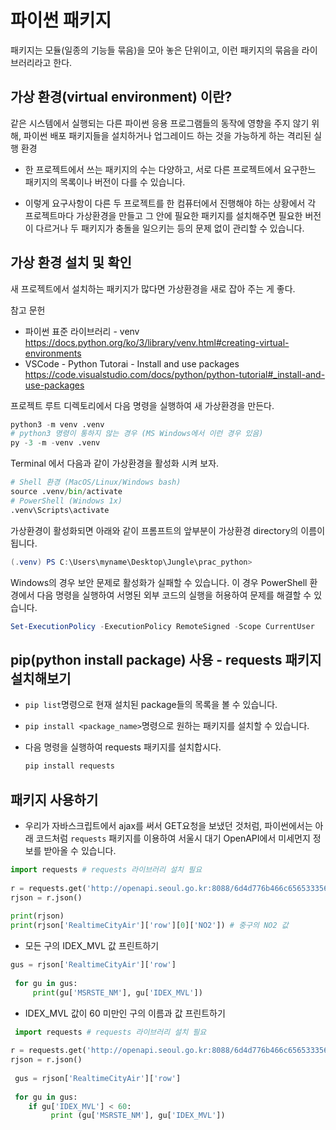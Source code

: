 # 파이썬 패키지

패키지는 모듈(일종의 기능들 묶음)을 모아 놓은 단위이고, 이런 패키지의 묶음을 라이브러리라고 한다.


##  가상 환경(virtual environment) 이란?

같은 시스템에서 실행되는 다른 파이썬 응용 프로그램들의 동작에 영향을 주지 않기 위해,
파이썬 배포 패키지들을 설치하거나 업그레이드 하는 것을 가능하게 하는 격리된 실행 환경

- 한 프로젝트에서 쓰는 패키지의 수는 다양하고, 서로 다른 프로젝트에서 요구한느 패키지의 목록이나
  버전이 다를 수 있습니다.

- 이렇게 요구사항이 다른 두 프로젝트를 한 컴퓨터에서 진행해야 하는 상황에서 각 프로젝트마다 가상환경을 만들고 그 안에 필요한 패키지를 설치해주면 필요한 버전이 다르거나 두 패키지가 충돌을 일으키는 등의 문제 없이 관리할 수 있습니다.


##  가상 환경 설치 및 확인

새 프로젝트에서 설치하는 패키지가 많다면 가상환경을 새로 잡아 주는 게 좋다.


참고 문헌
- 파이썬 표준 라이브러리 - venv  https://docs.python.org/ko/3/library/venv.html#creating-virtual-environments
- VSCode - Python Tutorai - Install and use packages  https://code.visualstudio.com/docs/python/python-tutorial#_install-and-use-packages


프로젝트 루트 디렉토리에서 다음 명령을 실행하여 새 가상환경을 만든다.

```python
python3 -m venv .venv
# python3 명령이 통하지 않는 경우 (MS Windows에서 이런 경우 있음)
py -3 -m -venv .venv
```

Terminal 에서 다음과 같이 가상환경을 활성화 시켜 보자.

```python
# Shell 환경 (MacOS/Linux/Windows bash)
source .venv/bin/activate
# PowerShell (Windows 1x)
.venv\Scripts\activate
```

가상환경이 활성화되면 아래와 같이 프롬프트의 앞부분이 가상환경 directory의 이름이 됩니다.


```PowerShell
(.venv) PS C:\Users\myname\Desktop\Jungle\prac_python>

```

Windows의 경우 보안 문제로 활성화가 실패할 수 있습니다. 이 경우 PowerShell 환경에서 다음 명령을 실행하여 서명된 외부 코드의 실행을 허용하여 문제를 해결할 수 있습니다.


```PowerShell
Set-ExecutionPolicy -ExecutionPolicy RemoteSigned -Scope CurrentUser
```

## pip(python install package) 사용 - requests 패키지 설치해보기

- `pip list`명령으로 현재 설치된 package들의 목록을 볼 수 있습니다.
- `pip install <package_name>`명령으로 원하는 패키지를 설치할 수 있습니다.
- 다음 명령을 실행하여 requests 패키지를 설치합시다.


    
    ```bash
    pip install requests
    ```

## 패키지 사용하기


- 우리가 자바스크립트에서 ajax를 써서 GET요청을 보냈던 것처럼, 파이썬에서는 아래 코드처럼 `requests` 패키지를 이용하여 서울시 대기 OpenAPI에서 미세먼지 정보를 받아올 수 있습니다.
    
   

```python
import requests # requests 라이브러리 설치 필요
    
r = requests.get('http://openapi.seoul.go.kr:8088/6d4d776b466c656533356a4b4b5872/json/RealtimeCityAir/1/99')
rjson = r.json()
    
print(rjson)
print(rjson['RealtimeCityAir']['row'][0]['NO2']) # 중구의 NO2 값
 ```
    
    
- 모든 구의 IDEX_MVL 값 프린트하기
    
```python
gus = rjson['RealtimeCityAir']['row']
    
 for gu in gus:
     print(gu['MSRSTE_NM'], gu['IDEX_MVL'])
```

    
- IDEX_MVL 값이 60 미만인 구의 이름과 값 프린트하기
    
```python
 import requests # requests 라이브러리 설치 필요
    
r = requests.get('http://openapi.seoul.go.kr:8088/6d4d776b466c656533356a4b4b5872/json/RealtimeCityAir/1/99')
rjson = r.json()
    
 gus = rjson['RealtimeCityAir']['row']
    
 for gu in gus:
    if gu['IDEX_MVL'] < 60:
         print (gu['MSRSTE_NM'], gu['IDEX_MVL'])
 ```